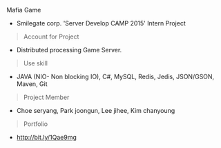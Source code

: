Mafia Game

- Smilegate corp. 'Server Develop CAMP 2015' Intern Project

> Account for Project

- Distributed processing Game Server.

> Use skill

- JAVA (NIO- Non blocking IO), C#, MySQL, Redis, Jedis, JSON/GSON, Maven, Git

> Project Member

- Choe seryang, Park joongun, Lee jihee, Kim chanyoung

> Portfolio

- http://bit.ly/1Qae9mg
